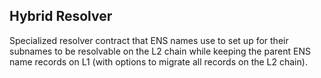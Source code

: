 ## Hybrid Resolver

Specialized resolver contract that ENS names use to set up for their subnames to be resolvable on the L2 chain while keeping the parent ENS name records on L1 (with options to migrate all records on the L2 chain).
